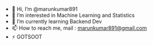 - 👋 Hi, I’m @marunkumar891
- 👀 I’m interested in Machine Learning and Statistics
- 🌱 I’m currently learning Backend Dev
- 📫 How to reach me, mail : marunkumar891@gmail.com
- ⚡ GOTSOOT

<!---
marunkumar891/marunkumar891 is a ✨ special ✨ repository because its `README.md` (this file) appears on your GitHub profile.
You can click the Preview link to take a look at your changes.
--->
